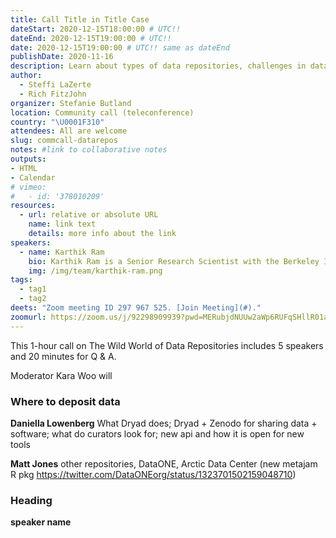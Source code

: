 ```yaml
---
title: Call Title in Title Case
dateStart: 2020-12-15T18:00:00 # UTC!!
dateEnd: 2020-12-15T19:00:00 # UTC!!
date: 2020-12-15T19:00:00 # UTC!! same as dateEnd
publishDate: 2020-11-16
description: Learn about types of data repositories, challenges in data deposition & reuse, vision for new tools
author:
  - Steffi LaZerte
  - Rich FitzJohn
organizer: Stefanie Butland
location: Community call (teleconference)
country: "\U0001F310"
attendees: All are welcome
slug: commcall-datarepos
notes: #link to collaborative notes
outputs: 
- HTML
- Calendar 
# vimeo:
#   - id: '378010209'
resources:
  - url: relative or absolute URL
    name: link text
    details: more info about the link
speakers:
  - name: Karthik Ram
    bio: Karthik Ram is a Senior Research Scientist with the Berkeley Institute for Data Science, Project Lead and Co-founder of rOpenSci, Editor for rOpenSci Software Peer Review. He has a PhD in Ecology and Evolution. Karthik on [GitHub](https://github.com/karthik), [Twitter](https://twitter.com/\_inundata), [Website](http://karthik.io/)
    img: /img/team/karthik-ram.png
tags:
  - tag1
  - tag2
deets: "Zoom meeting ID 297 967 525. [Join Meeting](#)."
zoomurl: https://zoom.us/j/92298909939?pwd=MERubjdNUUw2aWp6RUFqSHllR01adz09
---
```


This 1-hour call on The Wild World of Data Repositories includes 5 speakers and 20 minutes for Q & A.

Moderator Kara Woo will 

### Where to deposit data
**Daniella Lowenberg**
What Dryad does; Dryad + Zenodo for sharing data + software; what do curators look for; new api and how it is open for new tools 

**Matt Jones** 
other repositories, DataONE, Arctic Data Center
(new metajam R pkg https://twitter.com/DataONEorg/status/1323701502159048710)

### Heading
**speaker name** 


